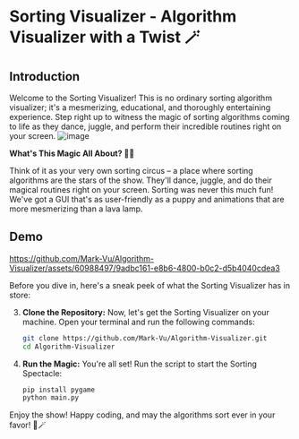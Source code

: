 # Sorting Visualizer - Algorithm Visualizer with a Twist 🪄

## Introduction

Welcome to the Sorting Visualizer! This is no ordinary sorting algorithm visualizer; it's a mesmerizing, educational, and thoroughly entertaining experience. Step right up to witness the magic of sorting algorithms coming to life as they dance, juggle, and perform their incredible routines right on your screen. 
![image](https://github.com/Mark-Vu/Algorithm-Visualizer/assets/60988497/3c421ed5-ab4f-4b8d-9b96-c1c44416cd68)

**What's This Magic All About? 🎩✨**

Think of it as your very own sorting circus – a place where sorting algorithms are the stars of the show. They'll dance, juggle, and do their magical routines right on your screen. Sorting was never this much fun! We've got a GUI that's as user-friendly as a puppy and animations that are more mesmerizing than a lava lamp.

## Demo



https://github.com/Mark-Vu/Algorithm-Visualizer/assets/60988497/9adbc161-e8b6-4800-b0c2-d5b4040cdea3



Before you dive in, here's a sneak peek of what the Sorting Visualizer has in store:


3. **Clone the Repository:** Now, let's get the Sorting Visualizer on your machine. Open your terminal and run the following commands:

    ```bash
    git clone https://github.com/Mark-Vu/Algorithm-Visualizer.git
    cd Algorithm-Visualizer
    ```

4. **Run the Magic:** You're all set! Run the script to start the Sorting Spectacle:
    ```bash
    pip install pygame
    python main.py
    ```

Enjoy the show!
Happy coding, and may the algorithms sort ever in your favor! 🚀🪄

